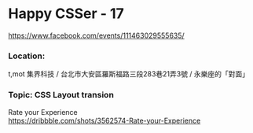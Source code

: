 # Happy CSSer - 17

https://www.facebook.com/events/111463029555635/

### Location:
t,mot 集界科技 / 台北市大安區羅斯福路三段283巷21弄3號 / 永樂座的「對面」

### Topic: CSS Layout transion

Rate your Experience  
https://dribbble.com/shots/3562574-Rate-your-Experience

